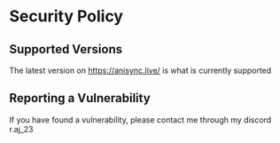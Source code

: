 # Security Policy

## Supported Versions

The latest version on https://anisync.live/ is what is currently supported

## Reporting a Vulnerability

If you have found a vulnerability, please contact me through my discord r.aj_23
